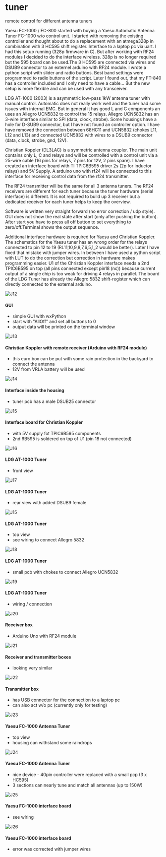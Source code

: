 # tuner
remote control for different antenna tuners

Yaesu FC-1000 / FC-800
started with buying a Yaesu Automatic Antenna Tuner FC-1000 w/o control unit. I started with removing the existing controller and thought about to do a replacement with an atmega328p in combination with 3 HC595 shift register. Interface to a laptop pc via uart. I had this setup running (328p firmware in C). But after working with RF24 modules I decided to do the interface wireless. 328p is no longer required but the 595 board can be used.The 3 HC595 are connected via wires and DSUB9 connector to an externel arduino with RF24 module. I wrote a python script with slider and radio buttons. Best band settings were programmed to radio buttons of the script. Later I found out, that my FT-840 has a controller included and I only need to have a cable... But the new setup is more flexible and can be used with any transceiver. 

LDG AT-1000 (2003)
is a asymmetric low-pass 1kW antenna tuner with manual control. Automatic does not really work well and the tuner had some issues with internal EMC. But in general it has good L and C components an uses an Allegro UCN5832 to control the 15 relays. Allegro UCN5832 has an 3-wire interface similar to SPI (data, clock, strobe). Some housings have a hole for D-SUB9 connector, but I have not found an controller option. I have have removed the connection between 68HC11 and UCN5832 (chokes L11, L12 and L13) and connected UCN5832 with wires to a DSUB9 connector (data, clock, strobe, gnd, 12V). 

Christian Koppler (DL3LAC)
is a symmetric antenna coupler. The main unit contains only L, C and relays and will be controlled with a control unit via a 25-wire cable (16 pins for relays, 7 pins for 12V, 2 pins spare). I have created an interface board with TI TPIC6B595 driver 2s (2p for inductor relays) and 5V Supply. A arduino uno with rf24 will be connected to this interface for receiving control data from the rf24 transmitter.

The RF24 transmitter will be the same for all 3 antenna tuners. The RF24 receivers are different for each tuner because the tuner hardware (serial interface) is different. It is not required to build up 3 receiver but a dedicated receiver for each tuner helps to keep the overview.  

Software is written very straight forward (no error correction / udp style). GUI does not show the real state after start (only after pushing the button). After start you have to press all off button to set everything to zero/off.Terminal shows the output sequence. 

Additional interface hardware is required for Yaesu and Christian Koppler. The schematics for the Yaesu tuner has an wrong order for the relays connected to pin 12 to 19 (RL11,10,9,8,7,6,5,1_2 would be better). Later I have fixed that mistake with jumper wires. In between I have used a python script with LUT to do the correction  but correction in hardware makes programming easier. U1 of the Christian Koppler interface needs a 2nd TPIC6B595 on top (all pins connected except pin18 (nc)) because current output of a single chip is too weak for driving 4 relays in parallel. The board of the LDG Tuner has already the Allegro 5832 shift-register which can directly connected to the external arduino. 

![J12](pics/gui.png)

#### GUI
- simple GUI with wxPython
- start with "AllOff" and set all buttons to 0
- output data will be printed on the terminal window

![J13](pics/chr_1.jpg)

#### Christian Koppler with remote receiver (Arduino with RF24 module)
- this euro box can be put with some rain protection in the backyard to connect the antenna
- 12V from VRLA battery will be used

![J14](pics/chr_2.jpg)

#### Interface inside the housing
- tuner pcb has a male DSUB25 connector

![J15](pics/chr_3.jpg)

#### Interface board for Christian Koppler
- with 5V supply fot TPIC6B595 components
- 2nd 6B595 is soldered on top of U1 (pin 18 not connected)

![J16](pics/ldg_1.jpg)

#### LDG AT-1000 Tuner
- front view

![J17](pics/ldg_2.jpg)

#### LDG AT-1000 Tuner
- rear view with added DSUB9 female

![J15](pics/ldg_3.jpg)

#### LDG AT-1000 Tuner
- top view
- see wiring to connect Allegro 5832

![J18](pics/ldg_4.jpg)

#### LDG AT-1000 Tuner
- small pcb with chokes to connect Allegro UCN5832

![J19](pics/ldg_5.jpg)

#### LDG AT-1000 Tuner
- wiring / connection

![J20](pics/rx1.jpg)

#### Receiver box
- Arduino Uno with RF24 module

![J21](pics/rxtx_1.jpg)

#### Receiver and transmitter boxes 
- looking very similar

![J22](pics/tx_1.jpg)

#### Transmitter box
- has USB connector for the connection to a laptop pc
- can also act w/o pc (currently only for testing) 

![J23](pics/yae_1.jpg)

#### Yaesu FC-1000 Antenna Tuner
- top view
- housing can withstand some raindrops

![J24](pics/yae_2.jpg)

#### Yaesu FC-1000 Antenna Tuner
- nice device - 40pin controller were replaced with a small pcp (3 x HC595)
- 3 sections can nearly tune and match all antennas (up to 150W)

![J25](pics/yae_3.jpg)

#### Yaesu FC-1000 interface board
- see wiring

![J26](pics/yae_4.jpg)

#### Yaesu FC-1000 interface board
- error was corrected with jumper wires

